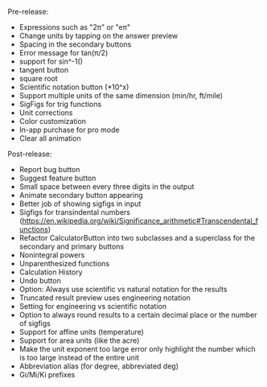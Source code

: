 Pre-release:
- Expressions such as "2π" or "eπ"
- Change units by tapping on the answer preview
- Spacing in the secondary buttons
- Error message for tan(π/2)
- support for sin^-1()
- tangent button
- square root
- Scientific notation button (*10^x)
- Support multiple units of the same dimension (min/hr, ft/mile)
- SigFigs for trig functions
- Unit corrections
- Color customization
- In-app purchase for pro mode
- Clear all animation

Post-release:
- Report bug button
- Suggest feature button
- Small space between every three digits in the output
- Animate secondary button appearing
- Better job of showing sigfigs in input
- Sigfigs for transindental numbers (https://en.wikipedia.org/wiki/Significance_arithmetic#Transcendental_functions)
- Refactor CalculatorButton into two subclasses and a superclass for the secondary and primary buttons
- Nonintegral powers
- Unparenthesized functions
- Calculation History
- Undo button
- Option: Always use scientific vs natural notation for the results
- Truncated result preview uses engineering notation
- Setting for engineering vs scientific notation
- Option to always round results to a certain decimal place or the number of sigfigs
- Support for affine units (temperature)
- Support for area units (like the acre)
- Make the unit exponent too large error only highlight the number which is too large instead of the entire unit
- Abbreviation alias (for degree, abbreviated deg)
- Gi/Mi/Ki prefixes
